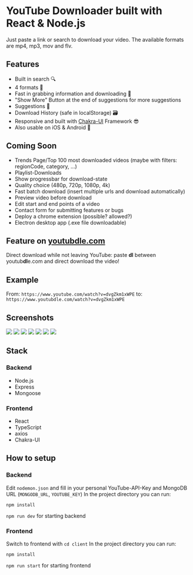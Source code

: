 # YouTube Downloader built with React & Node.js

Just paste a link or search to download your video. The available formats are mp4, mp3, mov and flv.

## Features

- Built in search 🔍
- 4 formats 🤘
- Fast in grabbing information and downloading 🚀
- "Show More" Button at the end of suggestions for more suggestions
- Suggestions 🦾
- Download History (safe in localStorage) 🗃️
- Responsive and built with [Chakra-UI](https://chakra-ui.com/) Framework 😎
- Also usable on iOS & Android 📱

## Coming Soon

- Trends Page/Top 100 most downloaded videos (maybe with filters: regionCode, category, ...)
- Playlist-Downloads
- Show progressbar for download-state
- Quality choice (480p, 720p, 1080p, 4k)
- Fast batch download (insert multiple urls and download automatically)
- Preview video before download
- Edit start and end points of a video
- Contact form for submitting features or bugs
- Deploy a chrome extension (possible? allowed?)
- Electron desktop app (.exe file downloadable)

## Feature on [youtubdle.com](https://youtubdle.com)

Direct download while not leaving YouTube: paste **dl** between youtub**dl**e.com and direct download the video!

## Example

From: `https://www.youtube.com/watch?v=dvgZkm1xWPE` to: `https://www.youtubdle.com/watch?v=dvgZkm1xWPE`

## Screenshots

![](https://raw.githubusercontent.com/bennymeier/new-youtube-downloader/master/.github/download_preview.png)
![](https://raw.githubusercontent.com/bennymeier/new-youtube-downloader/master/.github/suggestions.png)
![](https://raw.githubusercontent.com/bennymeier/new-youtube-downloader/master/.github/download_preview_dark.png)
![](https://raw.githubusercontent.com/bennymeier/new-youtube-downloader/master/.github/suggestions_dark.png)
![](https://raw.githubusercontent.com/bennymeier/new-youtube-downloader/master/.github/download_preview_loading.png)
![](https://raw.githubusercontent.com/bennymeier/new-youtube-downloader/master/.github/suggestions_loading.png)
![](https://raw.githubusercontent.com/bennymeier/new-youtube-downloader/master/.github/changelog.png)

## Stack

### Backend

- Node.js
- Express
- Mongoose

### Frontend

- React
- TypeScript
- axios
- Chakra-UI

## How to setup

### Backend

Edit `nodemon.json` and fill in your personal YouTube-API-Key and MongoDB URL (`MONGODB_URL`, `YOUTUBE_KEY`)
In the project directory you can run:

`npm install`

`npm run dev` for starting backend

### Frontend

Switch to frontend with `cd client`
In the project directory you can run:

`npm install`

`npm run start` for starting frontend
